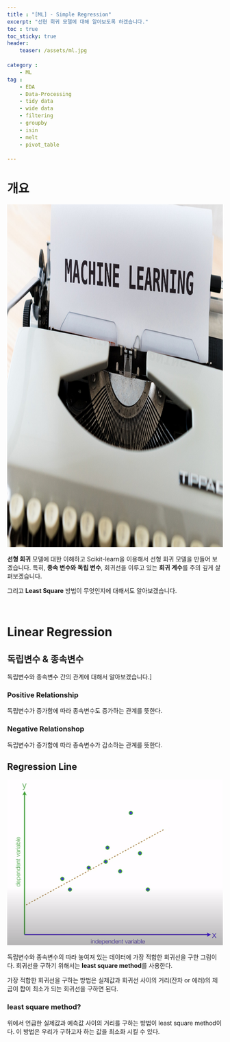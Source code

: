```yaml
---
title : "[ML] - Simple Regression"
excerpt: "선현 회귀 모델에 대해 알아보도록 하겠습니다."
toc : true 
toc_sticky: true
header:
    teaser: /assets/ml.jpg

category :
    - ML
tag : 
    - EDA
    - Data-Processing
    - tidy data 
    - wide data
    - filtering
    - groupby
    - isin
    - melt
    - pivot_table

---
```


# 개요
<img src='/assets/ml.jpg' width = 1000 height = 800 >

**선형 회귀** 모델에 대한 이해하고 Scikit-learn을 이용해서 선형 회귀 모델을 만들어 보겠습니다. 특히, **종속 변수와 독립 변수**, 회귀선을 이루고 있는 **회귀 계수**를 주의 깊게 살펴보겠습니다.

그리고 **Least Square** 방법이 무엇인지에 대해서도 알아보겠습니다.

<br/>

# Linear Regression 

## 독립변수 & 종속변수

독립변수와 종속변수 간의 관계에 대해서 알아보겠습니다.]

### Positive Relationship
독립변수가 증가함에 따라 종속변수도 증가하는 관계를 뜻한다.

### Negative Relationshop 
독립변수가 증가함에 따라 종속변수가 감소하는 관계를 뜻한다.

## Regression Line 
<img src='/assets/regressionline.png' width = 600 >

독립변수와 종속변수의 따라 놓여져 있는 데이터에 가장 적합한 회귀선을 구한 그림이다. 회귀선을 구하기 위해서는 **least square method**를 사용한다.

가장 적합한 회귀선을 구하는 방법은 실제값과 회귀선 사이의 거리(잔차 or 에러)의 제곱이 합이 최소가 되는 회귀선을 구하면 된다.

### least square method? 

위에서 언급한 실제값과 예측값 사이의 거리를 구하는 방법이 least square method이다. 이 방법은 우리가 구하고자 하는 값을 최소화 시킬 수 있다.

